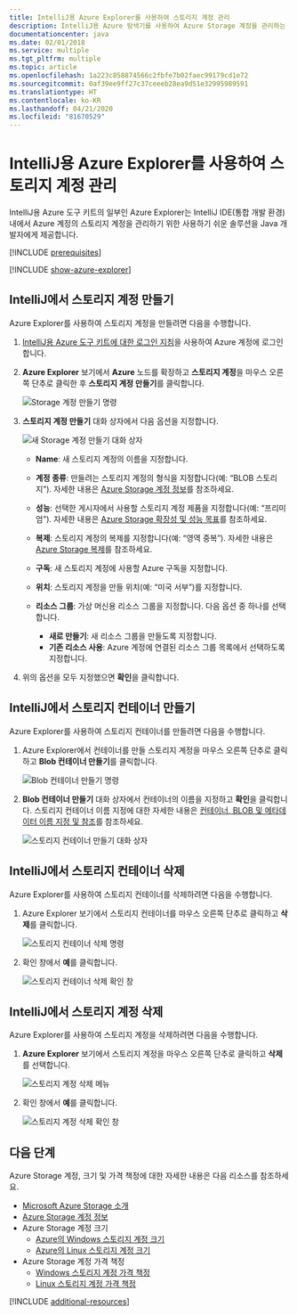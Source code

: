 ```yaml
---
title: IntelliJ용 Azure Explorer를 사용하여 스토리지 계정 관리
description: IntelliJ용 Azure 탐색기를 사용하여 Azure Storage 계정을 관리하는 방법을 알아봅니다.
documentationcenter: java
ms.date: 02/01/2018
ms.service: multiple
ms.tgt_pltfrm: multiple
ms.topic: article
ms.openlocfilehash: 1a223c858874566c2fbfe7b02faec99179cd1e72
ms.sourcegitcommit: 0af39ee9ff27c37ceeeb28ea9d51e32995989591
ms.translationtype: HT
ms.contentlocale: ko-KR
ms.lasthandoff: 04/21/2020
ms.locfileid: "81670529"
---
```

# <a name="manage-storage-accounts-by-using-the-azure-explorer-for-intellij"></a>IntelliJ용 Azure Explorer를 사용하여 스토리지 계정 관리

IntelliJ용 Azure 도구 키트의 일부인 Azure Explorer는 IntelliJ IDE(통합 개발 환경) 내에서 Azure 계정의 스토리지 계정을 관리하기 위한 사용하기 쉬운 솔루션을 Java 개발자에게 제공합니다.

[!INCLUDE [prerequisites](includes/prerequisites.md)]

[!INCLUDE [show-azure-explorer](includes/show-azure-explorer.md)]

## <a name="create-a-storage-account-in-intellij"></a>IntelliJ에서 스토리지 계정 만들기

Azure Explorer를 사용하여 스토리지 계정을 만들려면 다음을 수행합니다.

1. [IntelliJ용 Azure 도구 키트에 대한 로그인 지침]을 사용하여 Azure 계정에 로그인합니다. 

2. **Azure Explorer** 보기에서 **Azure** 노드를 확장하고 **스토리지 계정**을 마우스 오른쪽 단추로 클릭한 후 **스토리지 계정 만들기**를 클릭합니다.

   ![Storage 계정 만들기 명령][CS01]

3. **스토리지 계정 만들기** 대화 상자에서 다음 옵션을 지정합니다.

   ![새 Storage 계정 만들기 대화 상자][CS02]

   * **Name**: 새 스토리지 계정의 이름을 지정합니다.

   * **계정 종류**: 만들려는 스토리지 계정의 형식을 지정합니다(예: “BLOB 스토리지”). 자세한 내용은 [Azure Storage 계정 정보]를 참조하세요. 

   * **성능**: 선택한 게시자에서 사용할 스토리지 계정 제품을 지정합니다(예: “프리미엄”). 자세한 내용은 [Azure Storage 확장성 및 성능 목표]를 참조하세요. 

   * **복제**: 스토리지 계정의 복제를 지정합니다(예: “영역 중복”). 자세한 내용은 [Azure Storage 복제]를 참조하세요. 

   * **구독**: 새 스토리지 계정에 사용할 Azure 구독을 지정합니다.

   * **위치**: 스토리지 계정을 만들 위치(예: “미국 서부”)를 지정합니다.

   * **리소스 그룹**: 가상 머신용 리소스 그룹을 지정합니다. 다음 옵션 중 하나를 선택합니다.
      * **새로 만들기**: 새 리소스 그룹을 만들도록 지정합니다.
      * **기존 리소스 사용**: Azure 계정에 연결된 리소스 그룹 목록에서 선택하도록 지정합니다.

4. 위의 옵션을 모두 지정했으면 **확인**을 클릭합니다.

## <a name="create-a-storage-container-in-intellij"></a>IntelliJ에서 스토리지 컨테이너 만들기

Azure Explorer를 사용하여 스토리지 컨테이너를 만들려면 다음을 수행합니다.

1. Azure Explorer에서 컨테이너를 만들 스토리지 계정을 마우스 오른쪽 단추로 클릭하고 **Blob 컨테이너 만들기**를 클릭합니다.

   ![Blob 컨테이너 만들기 명령][CC01]

2. **Blob 컨테이너 만들기** 대화 상자에서 컨테이너의 이름을 지정하고 **확인**을 클릭합니다. 스토리지 컨테이너 이름 지정에 대한 자세한 내용은 [컨테이너, BLOB 및 메타데이터 이름 지정 및 참조]를 참조하세요.

   ![스토리지 컨테이너 만들기 대화 상자][CC02]

## <a name="delete-a-storage-container-in-intellij"></a>IntelliJ에서 스토리지 컨테이너 삭제

Azure Explorer를 사용하여 스토리지 컨테이너를 삭제하려면 다음을 수행합니다.

1. Azure Explorer 보기에서 스토리지 컨테이너를 마우스 오른쪽 단추로 클릭하고 **삭제**를 클릭합니다.

   ![스토리지 컨테이너 삭제 명령][DC01]

2. 확인 창에서 **예**를 클릭합니다.

   ![스토리지 컨테이너 삭제 확인 창][DC02]

## <a name="delete-a-storage-account-in-intellij"></a>IntelliJ에서 스토리지 계정 삭제

Azure Explorer를 사용하여 스토리지 계정을 삭제하려면 다음을 수행합니다.

1. **Azure Explorer** 보기에서 스토리지 계정을 마우스 오른쪽 단추로 클릭하고 **삭제**를 선택합니다.

   ![스토리지 계정 삭제 메뉴][DS01]

2. 확인 창에서 **예**를 클릭합니다.

   ![스토리지 계정 삭제 확인 창][DS02]

## <a name="next-steps"></a>다음 단계

Azure Storage 계정, 크기 및 가격 책정에 대한 자세한 내용은 다음 리소스를 참조하세요.

* [Microsoft Azure Storage 소개]
* [Azure Storage 계정 정보]
* Azure Storage 계정 크기
  * [Azure의 Windows 스토리지 계정 크기]
  * [Azure의 Linux 스토리지 계정 크기]
* Azure Storage 계정 가격 책정
  * [Windows 스토리지 계정 가격 책정]
  * [Linux 스토리지 계정 가격 책정]

[!INCLUDE [additional-resources](includes/additional-resources.md)]

<!-- URL List -->

[IntelliJ용 Azure 도구 키트에 대한 로그인 지침]: ./sign-in-instructions.md
[Microsoft Azure Storage 소개]: /azure/storage/storage-introduction
[Azure Storage 계정 정보]: /azure/storage/storage-create-storage-account
[Azure Storage 복제]: /azure/storage/storage-redundancy
[Azure Storage 확장성 및 성능 목표]: /azure/storage/storage-scalability-targets
[컨테이너, BLOB 및 메타데이터 이름 지정 및 참조]: https://go.microsoft.com/fwlink/?LinkId=255555

[Azure의 Windows 스토리지 계정 크기]: /azure/virtual-machines/virtual-machines-windows-sizes
[Azure의 Linux 스토리지 계정 크기]: /azure/virtual-machines/virtual-machines-linux-sizes
[Windows 스토리지 계정 가격 책정]: https://azure.microsoft.com/pricing/details/virtual-machines/windows/
[Linux 스토리지 계정 가격 책정]: https://azure.microsoft.com/pricing/details/virtual-machines/linux/

<!-- IMG List -->

[CS01]: media/managing-storage-accounts-using-azure-explorer/CS01.png
[CS02]: media/managing-storage-accounts-using-azure-explorer/CS02.png
[CC01]: media/managing-storage-accounts-using-azure-explorer/CC01.png
[CC02]: media/managing-storage-accounts-using-azure-explorer/CC02.png

[DS01]: media/managing-storage-accounts-using-azure-explorer/DS01.png
[DS02]: media/managing-storage-accounts-using-azure-explorer/DS02.png
[DC01]: media/managing-storage-accounts-using-azure-explorer/DC01.png
[DC02]: media/managing-storage-accounts-using-azure-explorer/DC02.png
